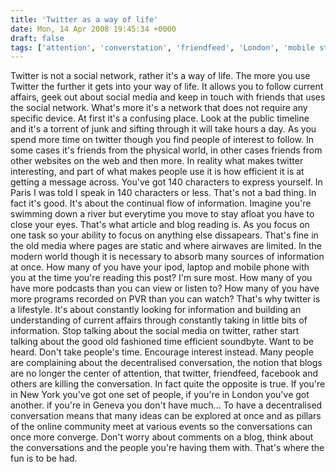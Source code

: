 ```yaml
---
title: 'Twitter as a way of life'
date: Mon, 14 Apr 2008 19:45:34 +0000
draft: false
tags: ['attention', 'converstation', 'friendfeed', 'London', 'mobile streaming', 'observation', 'social media', 'social media', 'social networking', 'tech related', 'twitter', 'twitter']
---
```


Twitter is not a social network, rather it's a way of life. The more you use Twitter the further it gets into your way of life. It allows you to follow current affairs, geek out about social media and keep in touch with friends that uses the social network. What's more it's a network that does not require any specific device. At first it's a confusing place. Look at the public timeline and it's a torrent of junk and sifting through it will take hours a day. As you spend more time on twitter though you find people of interest to follow. In some cases it's friends from the physical world, in other cases friends from other websites on the web and then more. In reality what makes twitter interesting, and part of what makes people use it is how efficient it is at getting a message across. You've got 140 characters to express yourself. In Paris I was told I speak in 140 characters or less. That's not a bad thing. In fact it's good. It's about the continual flow of information. Imagine you're swimming down a river but everytime you move to stay afloat you have to close your eyes. That's what article and blog reading is. As you focus on one task so your ability to focus on anything else dissapears. That's fine in the old media where pages are static and where airwaves are limited. In the modern world though it is necessary to absorb many sources of information at once. How many of you have your ipod, laptop and mobile phone with you at the time you're reading this post? I'm sure most. How many of you have more podcasts than you can view or listen to? How many of you have more programs recorded on PVR than you can watch? That's why twitter is a lifestyle. It's about constantly looking for information and building an understanding of current affairs through constantly taking in little bits of information. Stop talking about the social media on twitter, rather start talking about the good old fashioned time efficient soundbyte. Want to be heard. Don't take people's time. Encourage interest instead. Many people are complaining about the decentralised conversation, the notion that blogs are no longer the center of attention, that twitter, friendfeed, facebook and others are killing the conversation. In fact quite the opposite is true. If you're in New York you've got one set of people, if you're in London you've got another. if you're in Geneva you don't have much... To have a decentralised conversation means that many ideas can be explored at once and as pillars of the online community meet at various events so the conversations can once more converge. Don't worry about comments on a blog, think about the conversations and the people you're having them with. That's where the fun is to be had.